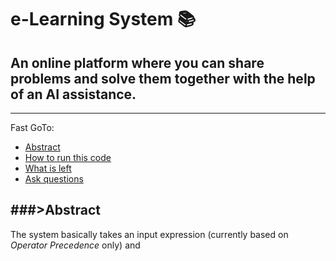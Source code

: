 e-Learning System :books:
===

## An online platform where you can share problems and solve them together with the help of an AI assistance.
---

Fast GoTo:
- [Abstract](#The)
- [How to run this code](#)
- [What is left](#)
- [Ask questions](#)

###>Abstract
---
  The system basically takes an input expression (currently based on _Operator Precedence_ only) and 
